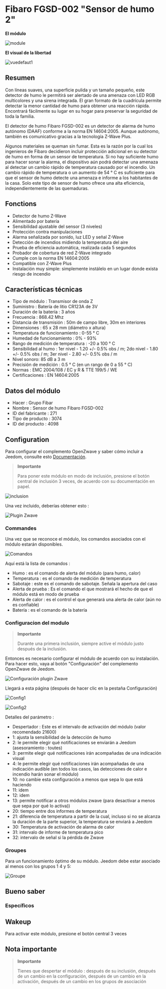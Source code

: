 # Fibaro FGSD-002 "Sensor de humo 2"

**El módulo**

![module](images/fibaro.fgsd102/module.jpg)

**El visual de la libertad**

![vuedefaut1](images/fibaro.fgsd102/vuedefaut1.jpg)

## Resumen

Con líneas suaves, una superficie pulida y un tamaño pequeño, este detector de humo le permitirá ser alertado de una amenaza con LED RGB multicolores y una sirena integrada. El gran formato de la cuadrícula permite detectar la menor cantidad de humo para obtener una reacción rápida. Encontrará fácilmente su lugar en su hogar para preservar la seguridad de toda la familia.

El detector de humo Fibaro FGSD-002 es un detector de alarma de humo autónomo (DAAF) conforme a la norma EN 14604:2005. Aunque autónomo, también es comunicativo gracias a la tecnología Z-Wave Plus.

Algunos materiales se queman sin fumar. Esta es la razón por la cual los ingenieros de Fibaro decidieron incluir protección adicional en su detector de humo en forma de un sensor de temperatura. Si no hay suficiente humo para hacer sonar la alarma, el dispositivo aún podrá detectar una amenaza al detectar un cambio rápido de temperatura causado por el incendio. Un cambio rápido de temperatura o un aumento de 54 ° C es suficiente para que el sensor de humo detecte una amenaza e informe a los habitantes de la casa. Solo este tipo de sensor de humo ofrece una alta eficiencia, independientemente de las quemaduras.

## Fonctions

-   Detector de humo Z-Wave
-   Alimentado por batería
-   Sensibilidad ajustable del sensor (3 niveles)
-   Protección contra manipulaciones
-   Alarma señalizada por sonido, luz LED y señal Z-Wave
-   Detección de incendios midiendo la temperatura del aire
-   Prueba de eficiencia automática, realizada cada 5 segundos
-   Probador de cobertura de red Z-Wave integrado
-   Cumple con la norma EN 14604:2005
-   Compatible con Z-Wave Plus
-   Instalación muy simple: simplemente instálelo en un lugar donde exista riesgo de incendio

## Características técnicas

-   Tipo de módulo : Transmisor de onda Z
-   Suministro : Batería de litio CR123A de 3V
-   Duración de la batería : 3 años
-   Frecuencia : 868.42 Mhz
-   Distancia de transmisión : 50m de campo libre, 30m en interiores
-   Dimensiones : 65 x 28 mm (diámetro x altura)
-   Temperatura de funcionamiento : 0-55 ° C
-   Humedad de funcionamiento : 0% - 93%
-   Rango de medición de temperatura : -20 a 100 ° C
-   Sensibilidad al humo : 1er nivel - 1.20 +/- 0.5% obs / m; 2do nivel - 1.80 +/- 0.5% obs / m; 3er nivel - 2.80 +/- 0.5% obs / m
-   Nivel sonoro: 85 dB a 3 m
-   Precisión de medición : 0.5 ° C (en un rango de 0 a 55 ° C)
-   Normas : EMC 2004/108 / EC y R & TTE 199/5 / WE
-   Certificaciones : EN 14604:2005

## Datos del módulo

-   Hacer : Grupo Fibar
-   Nombre : Sensor de humo Fibaro FGSD-002
-   ID del fabricante : 271
-   Tipo de producto : 3074
-   ID del producto : 4098

## Configuration

Para configurar el complemento OpenZwave y saber cómo incluir a Jeedom, consulte esto [Documentación](https://doc.jeedom.com/es_ES/plugins/automation%20protocol/openzwave/).

> **Importante**
>
> Para poner este módulo en modo de inclusión, presione el botón central de inclusión 3 veces, de acuerdo con su documentación en papel.

![inclusion](images/fibaro.fgsd102/inclusion.jpg)

Una vez incluido, deberías obtener esto :

![Plugin Zwave](images/fibaro.fgsd102/information.jpg)

### Commandes

Una vez que se reconoce el módulo, los comandos asociados con el módulo estarán disponibles.

![Comandos](images/fibaro.fgsd102/commandes.jpg)

Aquí está la lista de comandos :

-   Humo : es el comando de alerta del módulo (para humo, calor)
-   Temperatura : es el comando de medición de temperatura
-   Sabotaje : este es el comando de sabotaje. Señala la apertura del caso
-   Alerta de prueba : Es el comando el que mostrará el hecho de que el módulo está en modo de prueba
-   Alerta de calor : es el control el que generará una alerta de calor (aún no es confiable)
-   Batería : es el comando de la batería

### Configuracion del modulo

> **Importante**
>
> Durante una primera inclusión, siempre active el módulo justo después de la inclusión.

Entonces es necesario configurar el módulo de acuerdo con su instalación. Para hacer esto, vaya al botón "Configuración" del complemento OpenZwave de Jeedom.

![Configuración plugin Zwave](images/plugin/bouton_configuration.jpg)

Llegará a esta página (después de hacer clic en la pestaña Configuración)

![Config1](images/fibaro.fgsd102/config1.jpg)

![Config2](images/fibaro.fgsd102/config2.jpg)

Detalles del parámetro :

-   Despertador : Este es el intervalo de activación del módulo (valor recomendado 21600)
-   1: ajusta la sensibilidad de la detección de humo
-   2: le permite elegir qué notificaciones se enviarán a Jeedom (asesoramiento : toutes)
-   3: permite elegir qué notificaciones irán acompañadas de una indicación visual
-   4: le permite elegir qué notificaciones irán acompañadas de una indicación audible (en todos los casos, las detecciones de calor e incendio harán sonar el módulo)
-   10: no cambie esta configuración a menos que sepa lo que está haciendo
-   11: idem
-   12: idem
-   13: permite notificar a otros módulos zwave (para desactivar a menos que sepa por qué lo activa))
-   20: tiempo entre dos informes de temperatura
-   21: diferencia de temperatura a partir de la cual, incluso si no se alcanza la duración de la parte superior, la temperatura se enviará a Jeedom
-   30: Temperatura de activación de alarma de calor
-   31: intervalo de informe de temperatura pico
-   32: intervalo de señal si la pérdida de Zwave

### Groupes

Para un funcionamiento óptimo de su módulo. Jeedom debe estar asociado al menos con los grupos 1 4 y 5:

![Groupe](images/fibaro.fgsd102/groupe.jpg)

## Bueno saber

### Específicos

## Wakeup

Para activar este módulo, presione el botón central 3 veces

## Nota importante

> **Importante**
>
> Tienes que despertar el módulo : después de su inclusión, después de un cambio en la configuración, después de un cambio en la activación, después de un cambio en los grupos de asociación
